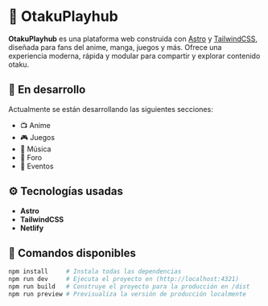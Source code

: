 # 🌌 OtakuPlayhub

**OtakuPlayhub** es una plataforma web construida con [Astro](https://astro.build/) y [TailwindCSS](https://tailwindcss.com/), diseñada para fans del anime, manga, juegos y más. Ofrece una experiencia moderna, rápida y modular para compartir y explorar contenido otaku.

## 🚧 En desarrollo

Actualmente se están desarrollando las siguientes secciones:

- 📺 Anime
- 🎮 Juegos
- 🎵 Música
- 💬 Foro
- 📅 Eventos

## ⚙️ Tecnologías usadas

- **Astro** 
- **TailwindCSS** 
- **Netlify** 

## 🚀 Comandos disponibles

```bash
npm install     # Instala todas las dependencias
npm run dev     # Ejecuta el proyecto en (http://localhost:4321)
npm run build   # Construye el proyecto para la producción en /dist
npm run preview # Previsualiza la versión de producción localmente
